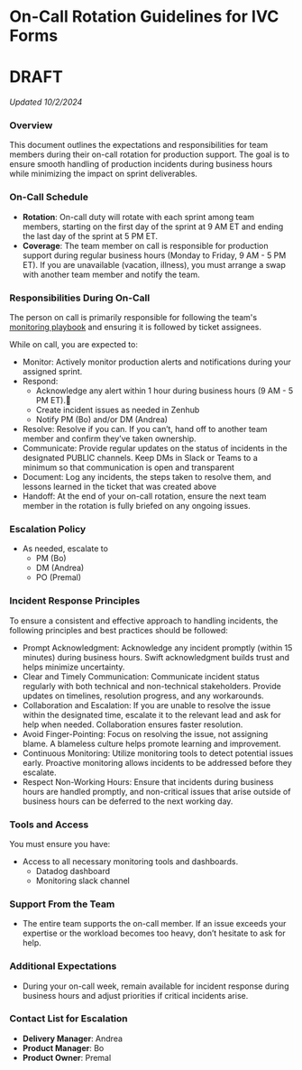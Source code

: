 # On-Call Rotation Guidelines for IVC Forms

# DRAFT
*Updated 10/2/2024*
### Overview
This document outlines the expectations and responsibilities for team members during their on-call rotation for production support. The goal is to ensure smooth handling of production incidents during business hours while minimizing the impact on sprint deliverables.
### On-Call Schedule
* **Rotation**: On-call duty will rotate with each sprint among team members, starting on the first day of the sprint at 9 AM ET and ending the last day of the sprint at 5 PM ET.
* **Coverage**: The team member on call is responsible for production support during regular business hours (Monday to Friday, 9 AM - 5 PM ET). If you are unavailable (vacation, illness), you must arrange a swap with another team member and notify the team.
### Responsibilities During On-Call
The person on call is primarily responsible for following the team's [monitoring playbook](https://github.com/department-of-veterans-affairs/va.gov-team/blob/master/products/health-care/champva/team/ivc-forms-monitoring-playbook.md) and ensuring it is followed by ticket assignees.

While on call, you are expected to:
- Monitor: Actively monitor production alerts and notifications during your assigned sprint.
- Respond: 
  - Acknowledge any alert within 1 hour during business hours (9 AM - 5 PM ET).
  - Create incident issues as needed in Zenhub
  - Notify PM (Bo) and/or DM (Andrea)
- Resolve: Resolve if you can. If you can’t, hand off to another team member and confirm they’ve taken ownership.
- Communicate: Provide regular updates on the status of incidents in the designated PUBLIC channels. Keep DMs in Slack or Teams to a minimum so that communication is open and transparent
- Document: Log any incidents, the steps taken to resolve them, and lessons learned in the ticket that was created above
- Handoff: At the end of your on-call rotation, ensure the next team member in the rotation is fully briefed on any ongoing issues.

### Escalation Policy
* As needed, escalate to
  * PM (Bo)
  * DM (Andrea)
  * PO (Premal)

### Incident Response Principles
To ensure a consistent and effective approach to handling incidents, the following principles and best practices should be followed:
- Prompt Acknowledgment: Acknowledge any incident promptly (within 15 minutes) during business hours. Swift acknowledgment builds trust and helps minimize uncertainty.
- Clear and Timely Communication: Communicate incident status regularly with both technical and non-technical stakeholders. Provide updates on timelines, resolution progress, and any workarounds.
- Collaboration and Escalation: If you are unable to resolve the issue within the designated time, escalate it to the relevant lead and ask for help when needed. Collaboration ensures faster resolution.
- Avoid Finger-Pointing: Focus on resolving the issue, not assigning blame. A blameless culture helps promote learning and improvement.
- Continuous Monitoring: Utilize monitoring tools to detect potential issues early. Proactive monitoring allows incidents to be addressed before they escalate.
- Respect Non-Working Hours: Ensure that incidents during business hours are handled promptly, and non-critical issues that arise outside of business hours can be deferred to the next working day.

### Tools and Access
You must ensure you have:
* Access to all necessary monitoring tools and dashboards.
  * Datadog dashboard
  * Monitoring slack channel⠀

### Support From the Team
* The entire team supports the on-call member. If an issue exceeds your expertise or the workload becomes too heavy, don’t hesitate to ask for help.

### Additional Expectations
* During your on-call week, remain available for incident response during business hours and adjust priorities if critical incidents arise.

### Contact List for Escalation
* **Delivery Manager**: Andrea
* **Product Manager**: Bo
* **Product Owner**: Premal

